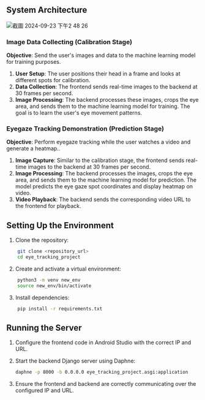 ## System Architecture
![截圖 2024-09-23 下午2 48 26](https://github.com/user-attachments/assets/2ba8247f-5e3b-45c8-8a7f-a1295d0feb2a)


### Image Data Collecting (Calibration Stage)

**Objective**: Send the user's images and data to the machine learning model for training purposes.

1. **User Setup**: The user positions their head in a frame and looks at different spots for calibration.
2. **Data Collection**: The frontend sends real-time images to the backend at 30 frames per second.
3. **Image Processing**: The backend processes these images, crops the eye area, and sends them to the machine learning model for training. The goal is to learn the user's eye movement patterns.

### Eyegaze Tracking Demonstration (Prediction Stage)

**Objective**: Perform eyegaze tracking while the user watches a video and generate a heatmap..

1. **Image Capture**: Similar to the calibration stage, the frontend sends real-time images to the backend at 30 frames per second.
2. **Image Processing**: The backend processes the images, crops the eye area, and sends them to the machine learning model for prediction. The model predicts the eye gaze spot coordinates and display heatmap on video.
3. **Video Playback**:  The backend sends the corresponding video URL to the frontend for playback.

## Setting Up the Environment

1. Clone the repository:

```sh
    git clone <repository_url>
    cd eye_tracking_project
```

2. Create and activate a virtual environment:

```sh
    python3 -m venv new_env
    source new_env/bin/activate
```

3. Install dependencies:

```sh
    pip install -r requirements.txt
```

## Running the Server

1. Configure the frontend code in Android Studio with the correct IP and URL.

2. Start the backend Django server using Daphne:

    ```sh
    daphne -p 8000 -b 0.0.0.0 eye_tracking_project.asgi:application
    ```

3. Ensure the frontend and backend are correctly communicating over the configured IP and URL.
